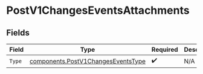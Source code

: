 # PostV1ChangesEventsAttachments


## Fields

| Field                                                                                    | Type                                                                                     | Required                                                                                 | Description                                                                              |
| ---------------------------------------------------------------------------------------- | ---------------------------------------------------------------------------------------- | ---------------------------------------------------------------------------------------- | ---------------------------------------------------------------------------------------- |
| `Type`                                                                                   | [components.PostV1ChangesEventsType](../../models/components/postv1changeseventstype.md) | :heavy_check_mark:                                                                       | N/A                                                                                      |